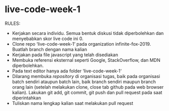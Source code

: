 # live-code-week-1

RULES:

- Kerjakan secara individu. Semua bentuk diskusi tidak diperbolehkan dan menyebabkan skor live code ini 0.
- Clone repo ‘live-code-week-1’ pada organization infinite-fox-2019. Buatlah branch dengan nama kalian
- Kerjakan pada file javascript yang telah disediakan
- Membuka referensi eksternal seperti Google, StackOverflow, dan MDN diperbolehkan.
- Pada text editor hanya ada folder ‘live-code-week-1‘
- Dilarang membuka _repository_ di organisasi tugas, baik pada organisasi batch sendiri ataupun batch lain, baik branch sendiri maupun branch orang lain (setelah melakukan clone, close tab github pada web browser kalian). Lakukan git add, git commit, git push dan pull request pada saat diperintahkan
- Tuliskan nama lengkap kalian saat melakukan pull request
